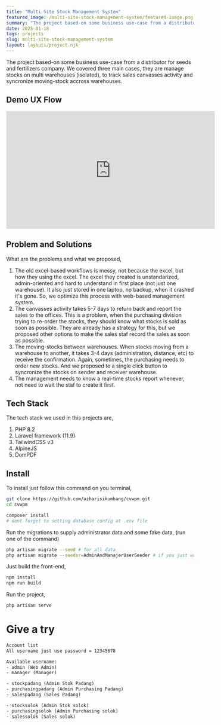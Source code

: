 ```yaml
---
title: "Multi Site Stock Management System"
featured_image: /multi-site-stock-management-system/featured-image.png
summary: "The project based-on some business use-case from a distributor for seeds and fertilizers company. We covered three main cases, they are manage stocks on multi warehouses (isolated), to track sales canvasses activity and syncronize moving-stock accross warehouses."
date: 2025-01-18
tags: projects
slug: multi-site-stock-management-system
layout: layouts/project.njk
---
```


The project based-on some business use-case from a distributor for seeds and fertilizers company. We covered three main cases, they are manage stocks on multi warehouses (isolated), to track sales canvasses activity and syncronize moving-stock accross warehouses.

## Demo UX Flow

<iframe width="560" height="315" src="https://www.youtube.com/embed/Ri-QFO-VAck?si=b31nBLSmlHfS8vGo" title="YouTube video player" frameborder="0" allow="accelerometer; autoplay; clipboard-write; encrypted-media; gyroscope; picture-in-picture; web-share" referrerpolicy="strict-origin-when-cross-origin" allowfullscreen></iframe>

## Problem and Solutions

What are the problems and what we proposed,

1. The old excel-based workflows is messy, not because the excel, but how they using the excel. The excel they created is unstandarized, admin-oriented and hard to understand in first place (not just one warehouse). It also just stored in one laptop, no backup, when it crashed it's gone. So, we optimize this process with web-based management system.
2. The canvasses activity takes 5-7 days to return back and report the sales to the offices. This is a problem, when the purchasing division trying to re-order the stocks, they should know what stocks is sold as soon as possible. They are already has a strategy for this, but we proposed other options to make the sales staf record the sales as soon as possible.
3. The moving-stocks between warehouses. When stocks moving from a warehouse to another, it takes 3-4 days (administration, distance, etc) to receive the confirmation. Again, sometimes, the purchasing needs to order new stocks. And we proposed to a single click button to syncronize the stocks on sender and receiver warehouse.
4. The management needs to know a real-time stocks report whenever, not need to wait the staf to create it first.

## Tech Stack

The tech stack we used in this projects are,

1. PHP 8.2
2. Laravel framework (11.9)
3. TailwindCSS v3
4. AlpineJS
5. DomPDF

## Install

To install just follow this command on you terminal,

```bash
git clone https://github.com/azharisikumbang/cvwpm.git
cd cvwpm

composer install
# dont forget to setting database config at .env file
```

Run the migrations to supply administrator data and some fake data, (run one of the command)

```bash
php artisan migrate --seed # for all data
php artisan migrate --seeder=AdminAndManajerUserSeeder # if you just want admin and manager user, not all fake data
```

Just build the front-end,

```bash
npm install
npm run build
```

Run the project,

```bash
php artisan serve
```

# Give a try

```txt
Account list
All username just use password = 12345678

Available username:
- admin (Web Admin)
- manager (Manager)

- stockpadang (Admin Stok Padang)
- purchasingpadang (Admin Purchasing Padang)
- salespadang (Sales Padang)

- stocksolok (Admin Stok solok)
- purchasingsolok (Admin Purchasing solok)
- salessolok (Sales solok)
```
